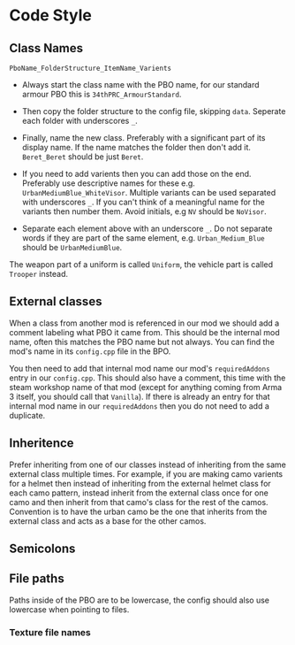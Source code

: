 # Code Style
## Class Names
`PboName_FolderStructure_ItemName_Varients`

* Always start the class name with the PBO name, for our standard armour PBO this is `34thPRC_ArmourStandard`.
* Then copy the folder structure to the config file, skipping `data`. Seperate each folder with underscores `_`.
* Finally, name the new class. Preferably with a significant part of its display name. If the name matches the folder then don't add it. `Beret_Beret` should be just `Beret`.
* If you need to add varients then you can add those on the end. Preferably use descriptive names for these e.g. `UrbanMediumBlue_WhiteVisor`. Multiple variants can be used separated with underscores `_`. If you can't think of a meaningful name for the variants then number them. Avoid initials, e.g `NV` should be `NoVisor`.

* Separate each element above with an underscore `_`. Do not separate words if they are part of the same element, e.g. `Urban_Medium_Blue` should be `UrbanMediumBlue`.

The weapon part of a uniform is called `Uniform`, the vehicle part is called `Trooper` instead.

## External classes
When a class from another mod is referenced in our mod we should add a comment labeling what PBO it came from. This should be the internal mod name, often this matches the PBO name but not always. You can find the mod's name in its `config.cpp` file in the BPO.

You then need to add that internal mod name our mod's `requiredAddons` entry in our `config.cpp`. This should also have a comment, this time with the steam workshop name of that mod (except for anything coming from Arma 3 itself, you should call that `Vanilla`). If there is already an entry for that internal mod name in our `requiredAddons` then you do not need to add a duplicate.

## Inheritence
Prefer inheriting from one of our classes instead of inheriting from the same external class multiple times. For example, if you are making camo varients for a helmet then instead of inheriting from the external helmet class for each camo pattern, instead inherit from the external class once for one camo and then inherit from that camo's class for the rest of the camos. Convention is to have the urban camo be the one that inherits from the external class and acts as a base for the other camos.

## Semicolons

## File paths
Paths inside of the PBO are to be lowercase, the config should also use lowercase when pointing to files.

### Texture file names
